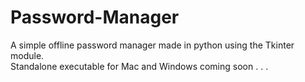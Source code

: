 # Password-Manager
A simple offline password manager made in python using the Tkinter module.<br>
Standalone executable for Mac and Windows coming soon . . .
